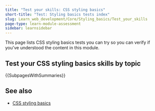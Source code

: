 ```yaml
---
title: "Test your skills: CSS styling basics"
short-title: "Test: Styling basics tests index"
slug: Learn_web_development/Core/Styling_basics/Test_your_skills
page-type: learn-module-assessment
sidebar: learnsidebar
---
```


This page lists CSS styling basics tests you can try so you can verify if you've understood the content in this module.

## Test your CSS styling basics skills by topic

{{SubpagesWithSummaries}}

## See also

- [CSS styling basics](/en-US/docs/Learn_web_development/Core/Styling_basics)
